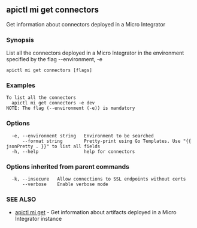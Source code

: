 ## apictl mi get connectors

Get information about connectors deployed in a Micro Integrator

### Synopsis

List all the connectors deployed in a Micro Integrator in the environment specified by the flag --environment, -e

```
apictl mi get connectors [flags]
```

### Examples

```
To list all the connectors
  apictl mi get connectors -e dev
NOTE: The flag (--environment (-e)) is mandatory
```

### Options

```
  -e, --environment string   Environment to be searched
      --format string        Pretty-print using Go Templates. Use "{{ jsonPretty . }}" to list all fields
  -h, --help                 help for connectors
```

### Options inherited from parent commands

```
  -k, --insecure   Allow connections to SSL endpoints without certs
      --verbose    Enable verbose mode
```

### SEE ALSO

* [apictl mi get](apictl_mi_get.md)	 - Get information about artifacts deployed in a Micro Integrator instance

